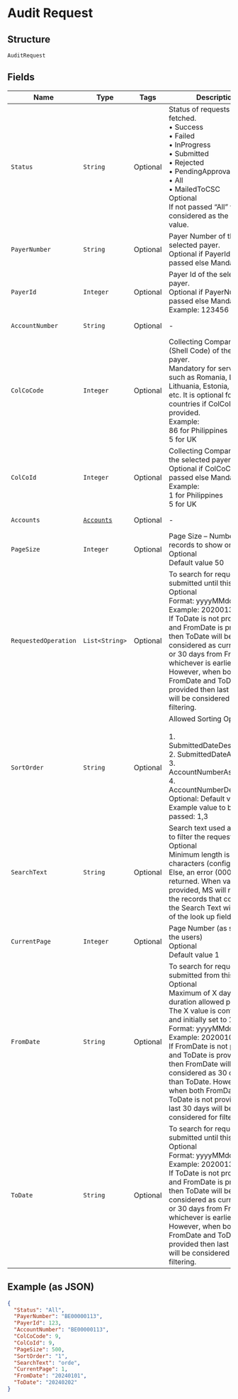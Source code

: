 
# Audit Request

## Structure

`AuditRequest`

## Fields

| Name | Type | Tags | Description | Getter | Setter |
|  --- | --- | --- | --- | --- | --- |
| `Status` | `String` | Optional | Status of requests to be fetched.<br>•    Success<br>•    Failed<br>•    InProgress<br>•    Submitted<br>•    Rejected<br>•    PendingApproval<br>•    All<br>•    MailedToCSC<br>Optional<br>If not passed “All” will be considered as the default value. | String getStatus() | setStatus(String status) |
| `PayerNumber` | `String` | Optional | Payer Number of the selected payer.<br>Optional if PayerId is passed else Mandatory | String getPayerNumber() | setPayerNumber(String payerNumber) |
| `PayerId` | `Integer` | Optional | Payer Id  of the selected payer.<br>Optional if PayerNumber is passed else Mandatory<br>Example: 123456 | Integer getPayerId() | setPayerId(Integer payerId) |
| `AccountNumber` | `String` | Optional | - | String getAccountNumber() | setAccountNumber(String accountNumber) |
| `ColCoCode` | `Integer` | Optional | Collecting Company Code (Shell Code) of the selected payer.<br>Mandatory for serviced OUs such as Romania, Latvia, Lithuania, Estonia, Ukraine etc. It is optional for other countries if ColCoID is provided.<br>Example:<br>86 for Philippines<br>5 for UK | Integer getColCoCode() | setColCoCode(Integer colCoCode) |
| `ColCoId` | `Integer` | Optional | Collecting Company Id  of the selected payer.<br>Optional if ColCoCode is passed else Mandatory.<br>Example:<br>1 for Philippines<br>5 for UK | Integer getColCoId() | setColCoId(Integer colCoId) |
| `Accounts` | [`Accounts`](../../doc/models/accounts.md) | Optional | - | Accounts getAccounts() | setAccounts(Accounts accounts) |
| `PageSize` | `Integer` | Optional | Page Size – Number of records to show on a page<br>Optional<br>Default value 50 | Integer getPageSize() | setPageSize(Integer pageSize) |
| `RequestedOperation` | `List<String>` | Optional | To search for requests submitted until this date.<br>Optional<br>Format: yyyyMMdd<br>Example: 20200130<br>If ToDate is not provided and FromDate is provided, then ToDate will be considered as current date or 30 days from FromDate, whichever is earlier. However, when both FromDate and ToDate is not provided then last 30 days will be considered for filtering. | List<String> getRequestedOperation() | setRequestedOperation(List<String> requestedOperation) |
| `SortOrder` | `String` | Optional | Allowed Sorting Options:<br><br>1. SubmittedDateDescending<br>2. SubmittedDateAscending<br>3. AccountNumberAscending<br>4. AccountNumberDescending<br>   Optional: Default value is 1<br>   Example value to be passed: 1,3 | String getSortOrder() | setSortOrder(String sortOrder) |
| `SearchText` | `String` | Optional | Search text used as criteria to filter the requests.<br>Optional<br>Minimum length is 4 characters (configurable). Else, an error (0007) will be returned. When valid text is provided, MS will return all the records that contains the Search Text within any of the look up fields | String getSearchText() | setSearchText(String searchText) |
| `CurrentPage` | `Integer` | Optional | Page Number (as shown to the users)<br>Optional<br>Default value 1 | Integer getCurrentPage() | setCurrentPage(Integer currentPage) |
| `FromDate` | `String` | Optional | To search for requests submitted from this date.<br>Optional<br>Maximum of X days duration allowed per search. The X value is configurable and initially set to 180 days.<br>Format: yyyyMMdd<br>Example: 20200101<br>If FromDate is not provided and ToDate is provided, then FromDate will be considered as 30 days less than ToDate. However, when both FromDate and ToDate is not provided then last 30 days will be considered for filtering. | String getFromDate() | setFromDate(String fromDate) |
| `ToDate` | `String` | Optional | To search for requests submitted until this date.<br>Optional<br>Format: yyyyMMdd<br>Example: 20200130<br>If ToDate is not provided and FromDate is provided, then ToDate will be considered as current date or 30 days from FromDate, whichever is earlier. However, when both FromDate and ToDate is not provided then last 30 days will be considered for filtering. | String getToDate() | setToDate(String toDate) |

## Example (as JSON)

```json
{
  "Status": "All",
  "PayerNumber": "BE00000113",
  "PayerId": 123,
  "AccountNumber": "BE00000113",
  "ColCoCode": 9,
  "ColCoId": 9,
  "PageSize": 500,
  "SortOrder": "1",
  "SearchText": "orde",
  "CurrentPage": 1,
  "FromDate": "20240101",
  "ToDate": "20240202"
}
```

